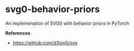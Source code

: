 # svg0-behavior-priors
An implemenation of SVG0 with behavior priors in PyTorch



**References**
- https://github.com/d3sm0/svg